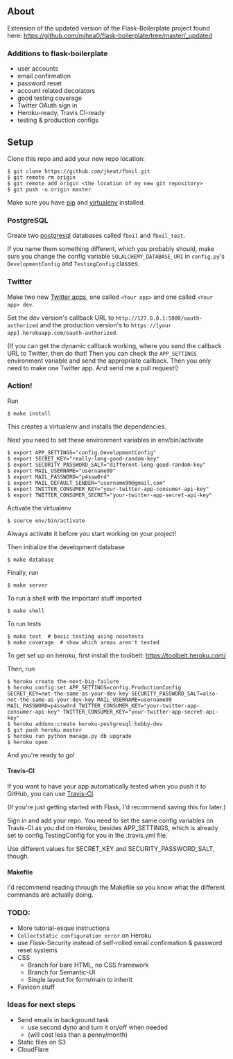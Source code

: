 ## About

Extension of the updated version of the Flask-Boilerplate project found here: https://github.com/mjhea0/flask-boilerplate/tree/master/_updated

### Additions to flask-boilerplate
+ user accounts
+ email confirmation
+ password reset
+ account related decorators
+ good testing coverage
+ Twitter OAuth sign in
+ Heroku-ready, Travis CI-ready
+ testing & production configs

## Setup

Clone this repo and add your new repo location:

	$ git clone https://github.com/jkeat/fboil.git
	$ git remote rm origin
	$ git remote add origin <the location of my new git repository>
	$ git push -u origin master

Make sure you have [pip](https://pip.pypa.io/en/latest/installing.html) and [virtualenv](https://virtualenv.pypa.io/en/latest/installation.html) installed.

### PostgreSQL

Create two [postgresql](http://www.postgresql.org/download/) databases called `fboil` and `fboil_test`.

If you name them something different, which you probably should, make sure you change the config variable `SQLALCHEMY_DATABASE_URI` in `config.py`'s `DevelopmentConfig` and `TestingConfig` classes.

### Twitter

Make two new [Twitter apps](https://apps.twitter.com/), one called `<Your app>` and one called `<Your app> dev`.

Set the dev version's callback URL to `http://127.0.0.1:5000/oauth-authorized` and the production version's to `https://[your app].herokuapp.com/oauth-authorized`.

(If you can get the dynamic callback working, where you send the callback URL to Twitter, then do that! Then you can check the `APP_SETTINGS` environment variable and send the appropriate callback. Then you only need to make one Twitter app. And send me a pull request!)

### Action!

Run 

	$ make install

This creates a virtualenv and installs the dependencies.

Next you need to set these environment variables in env/bin/activate

	$ export APP_SETTINGS="config.DevelopmentConfig"
	$ export SECRET_KEY="really-long-good-random-key"
	$ export SECURITY_PASSWORD_SALT="different-long-good-random-key"
	$ export MAIL_USERNAME="username99"
	$ export MAIL_PASSWORD="p4ssw0rd"
	$ export MAIL_DEFAULT_SENDER="username99@gmail.com"
	$ export TWITTER_CONSUMER_KEY="your-twitter-app-consumer-api-key"
	$ export TWITTER_CONSUMER_SECRET="your-twitter-app-secret-api-key"

Activate the virtualenv

	$ source env/bin/activate

Always activate it before you start working on your project!
	
Then initialize the development database

	$ make database

Finally, run

	$ make server

To run a shell with the important stuff imported

	$ make shell

To run tests

	$ make test  # basic testing using nosetests
	$ make coverage  # show which areas aren't tested

To get set up on heroku, first install the toolbelt: https://toolbelt.heroku.com/

Then, run

	$ heroku create the-next-big-failure
	$ heroku config:set APP_SETTINGS=config.ProductionConfig SECRET_KEY=not-the-same-as-your-dev-key SECURITY_PASSWORD_SALT=also-not-the-same-as-your-dev-key MAIL_USERNAME=username99 MAIL_PASSWORD=p4ssw0rd TWITTER_CONSUMER_KEY="your-twitter-app-consumer-api-key" TWITTER_CONSUMER_KEY="your-twitter-app-secret-api-key"
	$ heroku addons:create heroku-postgresql:hobby-dev
	$ git push heroku master
	$ heroku run python manage.py db upgrade
	$ heroku open

And you're ready to go!

#### Travis-CI

If you want to have your app automatically tested when you push it to GitHub, you can use [Travis-CI](travis-ci.org).

(If you're just getting started with Flask, I'd recommend saving this for later.)

Sign in and add your repo. You need to set the same config variables on Travis-CI as you did on Heroku, besides APP_SETTINGS, which is already set to config.TestingConfig for you in the .travis.yml file.

Use different values for SECRET_KEY and SECURITY_PASSWORD_SALT, though.

#### Makefile

I'd recommend reading through the Makefile so you know what the different commands are actually doing.

### TODO:
+ More tutorial-esque instructions
+ `Collectstatic configuration error` on Heroku
+ use Flask-Security instead of self-rolled email confirmation & password reset systems
+ CSS
	+ Branch for bare HTML, no CSS framework
	+ Branch for Semantic-UI
	+ Single layout for form/main to inherit
+ Favicon stuff

### Ideas for next steps
+ Send emails in background task
	+ use second dyno and turn it on/off when needed
	+ (will cost less than a penny/month)
+ Static files on S3
+ CloudFlare
